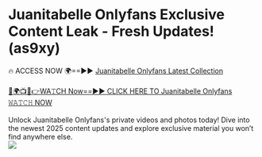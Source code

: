 # Juanitabelle Onlyfans Exclusive Content Leak - Fresh Updates! (as9xy)

🔥 ACCESS NOW 🌍==►► <a href="https://tinyurl.com/kvy9nzfs" rel="nofollow">Juanitabelle Onlyfans Latest Collection</a>
<br><br>
[🔴🌍📺📱👉WA𝚃CH Now==►► CLICK HERE TO Juanitabelle Onlyfans 𝚆𝙰𝚃𝙲𝙷 NOW](https://tinyurl.com/kvy9nzfs)
<br><br>
Unlock Juanitabelle Onlyfans's private videos and photos today! Dive into the newest 2025 content updates and explore exclusive material you won’t find anywhere else.
<br>
<a href="https://tinyurl.com/kvy9nzfs" rel="nofollow" data-target="animated-image.originalLink"><img src="https://camo.githubusercontent.com/8a4f000d20f83aca3bf7ec5f350d767afa0574a8a352519fd8cfa583a6f93a33/68747470733a2f2f692e696d6775722e636f6d2f644a486b345a712e676966" data-canonical-src="https://i.imgur.com/dJHk4Zq.gif" style="max-width: 100%; display: inline-block;" data-target="animated-image.originalImage"></a>
<br>
